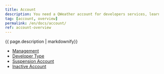 ```yaml
---
title: Account
description: You need a QWeather account for developers services, learn how to manage your account and the basic policies in this article.
tag: [account, overview]
permalink: /en/docs/account/
ref: account-overview
---
```


{{ page.description | markdownify}}

- [Management](/en/docs/account/management/)
- [Developer Type](/en/docs/account/developers/)
- [Suspension Account](/en/docs/account/suspension/)
- [Inactive Account](/en/docs/account/inactive/)
